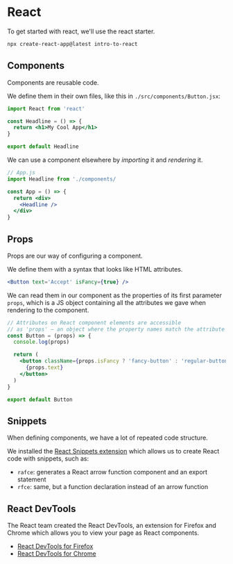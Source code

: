 # React

To get started with react, we'll use the react starter.

```sh
npx create-react-app@latest intro-to-react
```

## Components

Components are reusable code.

We define them in their own files, like this in `./src/components/Button.jsx`:

```jsx
import React from 'react'

const Headline = () => {
  return <h1>My Cool App</h1>
}

export default Headline
```

We can use a component elsewhere by _importing_ it and _rendering_ it.

```jsx
// App.js
import Headline from './components/

const App = () => {
  return <div>
    <Headline />
  </div>
}
```

## Props

Props are our way of configuring a component.

We define them with a syntax that looks like HTML attributes.

```jsx
<Button text='Accept' isFancy={true} />
```

We can read them in our component as the properties of its first parameter `props`, which is a JS object containing all the attributes we gave when rendering to the component.

```jsx
// Attributes on React component elements are accessible
// as 'props' – an object where the property names match the attribute names
const Button = (props) => {
  console.log(props)

  return (
    <button className={props.isFancy ? 'fancy-button' : 'regular-button'}>
      {props.text}
    </button>
  )
}

export default Button
```

## Snippets

When defining components, we have a lot of repeated code structure.

We installed the [React Snippets extension][extension] which allows us to create React code with snippets, such as:

- `rafce`: generates a React arrow function component and an export statement
- `rfce`: same, but a function declaration instead of an arrow function

## React DevTools

The React team created the React DevTools, an extension for Firefox and Chrome which allows you to view your page as React components.

- [React DevTools for Firefox][firefox devtools]
- [React DevTools for Chrome][chrome devtools]

[firefox devtools]: https://addons.mozilla.org/en-US/firefox/addon/react-devtools/
[chrome devtools]: https://chrome.google.com/webstore/detail/react-developer-tools/fmkadmapgofadopljbjfkapdkoienihi
[extension]: https://marketplace.visualstudio.com/items?itemName=dsznajder.es7-react-js-snippets
